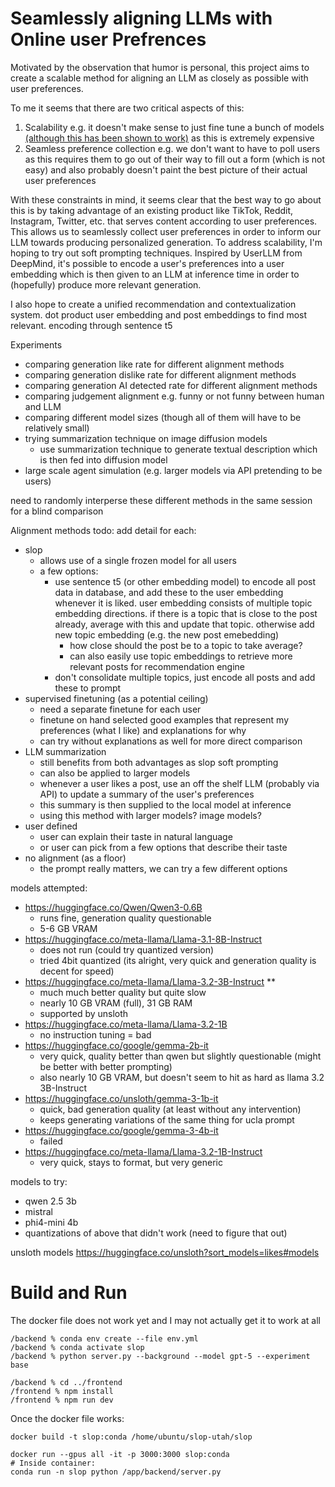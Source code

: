 # Seamlessly aligning LLMs with Online user Prefrences

Motivated by the observation that humor is personal, this project aims to create a scalable method for aligning an LLM as closely as possible with user preferences. 

To me it seems that there are two critical aspects of this:
1. Scalability e.g. it doesn't make sense to just fine tune a bunch of models [(although this has been shown to work)](https://arxiv.org/pdf/2502.20356v1) as this is extremely expensive 
2. Seamless preference collection e.g. we don't want to have to poll users as this requires them to go out of their way to fill out a form (which is not easy) and also probably doesn't paint the best picture of their actual user preferences

With these constraints in mind, it seems clear that the best way to go about this is by taking advantage of an existing product like TikTok, Reddit, Instagram, Twitter, etc. that serves content according to user preferences. This allows us to seamlessly collect user preferences in order to inform our LLM towards producing personalized generation. To address scalability, I'm hoping to try out soft prompting techniques. Inspired by UserLLM from DeepMind, it's possible to encode a user's preferences into a user embedding which is then given to an LLM at inference time in order to (hopefully) produce more relevant generation. 

I also hope to create a unified recommendation and contextualization system. dot product user embedding and post embeddings to find most relevant. encoding through sentence t5 

Experiments
- comparing generation like rate for different alignment methods
- comparing generation dislike rate for different alignment methods
- comparing generation AI detected rate for different alignment methods
- comparing judgement alignment e.g. funny or not funny between human and LLM
- comparing different model sizes (though all of them will have to be relatively small)
- trying summarization technique on image diffusion models
    - use summarization technique to generate textual description which is then fed into diffusion model
- large scale agent simulation (e.g. larger models via API pretending to be users)

need to randomly interperse these different methods in the same session for a blind comparison

Alignment methods todo: add detail for each:
- slop
    - allows use of a single frozen model for all users
    - a few options:
        - use sentence t5 (or other embedding model) to encode all post data in database, and add these to the user embedding whenever it is liked. user embedding consists of multiple topic embedding directions. if there is a topic that is close to the post already, average with this and update that topic. otherwise add new topic embedding (e.g. the new post emebedding) 
            - how close should the post be to a topic to take average?
            - can also easily use topic embeddings to retrieve more relevant posts for recommendation engine
        - don't consolidate multiple topics, just encode all posts and add these to prompt
- supervised finetuning (as a potential ceiling)
    - need a separate finetune for each user
    - finetune on hand selected good examples that represent my preferences (what I like) and explanations for why 
    - can try without explanations as well for more direct comparison
- LLM summarization 
    - still benefits from both advantages as slop soft prompting
    - can also be applied to larger models
    - whenever a user likes a post, use an off the shelf LLM (probably via API) to update a summary of the user's preferences
    - this summary is then supplied to the local model at inference
    - using this method with larger models? image models?
- user defined
    - user can explain their taste in natural language
    - or user can pick from a few options that describe their taste
- no alignment (as a floor)
    - the prompt really matters, we can try a few different options

models attempted:
- https://huggingface.co/Qwen/Qwen3-0.6B
    - runs fine, generation quality questionable
    - 5-6 GB VRAM
- https://huggingface.co/meta-llama/Llama-3.1-8B-Instruct
    - does not run (could try quantized version)
    - tried 4bit quantized (its alright, very quick and generation quality is decent for speed)
- https://huggingface.co/meta-llama/Llama-3.2-3B-Instruct **
    - much much better quality but quite slow
    - nearly 10 GB VRAM (full), 31 GB RAM
    - supported by unsloth
- https://huggingface.co/meta-llama/Llama-3.2-1B
    - no instruction tuning = bad
- https://huggingface.co/google/gemma-2b-it
    - very quick, quality better than qwen but slightly questionable (might be better with better prompting)
    - also nearly 10 GB VRAM, but doesn't seem to hit as hard as llama 3.2 3B-Instruct
- https://huggingface.co/unsloth/gemma-3-1b-it
    - quick, bad generation quality (at least without any intervention)
    - keeps generating variations of the same thing for ucla prompt
- https://huggingface.co/google/gemma-3-4b-it
    - failed
- https://huggingface.co/meta-llama/Llama-3.2-1B-Instruct
    - very quick, stays to format, but very generic 


models to try:
- qwen 2.5 3b
- mistral
- phi4-mini 4b
- quantizations of above that didn't work (need to figure that out)


unsloth models
https://huggingface.co/unsloth?sort_models=likes#models

# Build and Run

The docker file does not work yet and I may not actually get it to work at all

```
/backend % conda env create --file env.yml
/backend % conda activate slop 
/backend % python server.py --background --model gpt-5 --experiment base

/backend % cd ../frontend
/frontend % npm install
/frontend % npm run dev
```

Once the docker file works:

```
docker build -t slop:conda /home/ubuntu/slop-utah/slop
```
```
docker run --gpus all -it -p 3000:3000 slop:conda
# Inside container:
conda run -n slop python /app/backend/server.py
```
